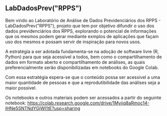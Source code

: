 ## **LabDadosPrev("RPPS")**


Bem vindo ao Laboratório de Análise de Dados Previdenciários dos RPPS - LabDadosPrev("RPPS"), projeto que tem por objetivo difundir o uso dos dados previdenciários dos RPPS, explorando o potencial de informações que os mesmos podem gerar mediante exmplos de aplicações que façam uso dos mesmos e possam servir de inspiração para novos usos. 

A estratégia a ser adotada fundamenta-se na adoção de software livre (R, Python) para que seja acessível a todos, bem como o compartilhamento de dados em formato aberto e compartilhamento de análises, as quais preferencialmente serão disponibilizadas em notebooks do Google Colab.  

Com essa estratégia espera-se que o conteúdo possa ser acessivel a uma maior quantidade de pessoas e que a reprodutibilidade das análises seja a maior possível.

Os notebooks e outros materiais podem ser acessados a partir do seguinte notebook: https://colab.research.google.com/drive/1Myiiq8aRmoc14-IHNe5SNTNdYGjWI1tE?usp=sharing

